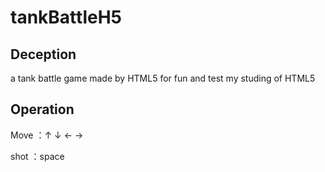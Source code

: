 # tankBattleH5

## Deception
a tank battle game made by HTML5 for fun and test my studing of HTML5

## Operation
Move ：↑ ↓ ← →

shot ：space

